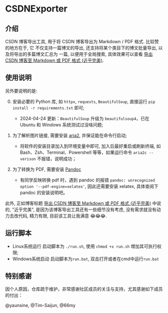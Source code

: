 # CSDNExporter
## 介绍
CSDN 博客导出工具, 用于将 CSDN 博客导出为 Markdown / PDF 格式. 比较赞的地方在于, 它
不仅支持一篇博文的导出, 还支持将某个类目下的博文批量导出, 以及将导出的多篇博文汇总为
一篇, 以便用于全局搜索, 具体效果可以查看 [导出 CSDN 博客至 Markdown 或 PDF 格式 (近乎完美)](https://blog.csdn.net/Eric_1993/article/details/104772437).


## 使用说明

另外要说明的是:

0. 安装必要的 Python 库, 如 `httpx`, `requests`, `BeautifulSoup`, 直接运行 `pip install -r requirements.txt` 即可;
    - 2024-04-24 更新：`BeautifulSoup` 升级为 `beautifulsoup4`，已在 Ubuntu 和 Windows 系统测试过没啥问题;

1. 为了解析图片链接, 需要安装 [aria2](https://aria2.github.io/), 并保证能在命令行启动;
    - 将软件的安装目录加入到环境变量中即可, 加入后最好重启或刷新终端, 如 Bash、Zsh、Terminal、Powershell 等等，如果运行命令 `aria2c --verison` 不报错，说明成功；

2. 为了转换为 PDF, 需要安装 [Pandoc](https://pandoc.org/)
    - 有同学反映转换 pdf 时，遇到 pandoc 的报错 `pandoc: unrecognized option '--pdf-engine=xelatex'`, 因此还需要安装 xelatex, 具体查阅下 pandoc 的安装说明吧。


此外, 正如博客标题 [导出 CSDN 博客至 Markdown 或 PDF 格式 (近乎完美)](https://blog.csdn.net/Eric_1993/article/details/104772437) 中说的, "近乎完美",
是因为该博客导出工具还有一些细节没有考虑, 没有需求就没有动力去改代码, 精力有限, 目前该工具让我满意 😂😂😂.


## 运行脚本
- Linux系统运行
启动脚本为 `./run.sh`, 使用 `chmod +x run.sh` 增加其可执行权限;
- Windows系统启动
启动脚本为`run.bat`, 双击打开或者在cmd中运行`run.bat`



## 特别感谢

因个人原因，仓库疏于维护，非常感谢社区成员的关注与支持，尤其感谢如下成员的付出：

@yaunsine, @Tim-Saijun, @66my
